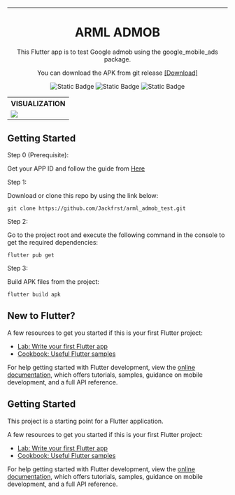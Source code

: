 # 

<hr/>
<h1 align="center">
ARML ADMOB
</h1>

<p align="center">
 This Flutter app is to test Google admob using the google_mobile_ads package. 
</p>
<p align="center">
You can download the APK from git release <a href="">[Download]</a>
</p>


<p align="center">
<img alt="Static Badge" src="https://img.shields.io/badge/%20Code_Size-64kb-blue">
<img alt="Static Badge" src="https://img.shields.io/badge/IOS-SUPPORT-blue">
  <img alt="Static Badge" src="https://img.shields.io/badge/ANDROID-SUPPORT-lime">
</p>

<table align="center">
  <tr>
    <th>VISUALIZATION</th>
  </tr>
  <tr>
    <td><img src="https://github.com/Jackfrst/arml_admob_test/assets/60434580/fa73b8cc-059f-4db2-b6d4-b18922e5dc87"></td>
  </tr>
</table>


## Getting Started
Step 0 (Prerequisite):

Get your APP ID and follow the guide from <a href="https://developers.google.com/admob/flutter/quick-start"> Here </a>

Step 1:

Download or clone this repo by using the link below:

    git clone https://github.com/Jackfrst/arml_admob_test.git

Step 2:

Go to the project root and execute the following command in the console to get the required dependencies:

    flutter pub get 

Step 3:

Build APK files from the project:

    flutter build apk

## New to Flutter?

A few resources to get you started if this is your first Flutter project:

- [Lab: Write your first Flutter app](https://docs.flutter.dev/get-started/codelab)
- [Cookbook: Useful Flutter samples](https://docs.flutter.dev/cookbook)

For help getting started with Flutter development, view the
[online documentation](https://docs.flutter.dev/), which offers tutorials,
samples, guidance on mobile development, and a full API reference.

## Getting Started

This project is a starting point for a Flutter application.

A few resources to get you started if this is your first Flutter project:

- [Lab: Write your first Flutter app](https://docs.flutter.dev/get-started/codelab)
- [Cookbook: Useful Flutter samples](https://docs.flutter.dev/cookbook)

For help getting started with Flutter development, view the
[online documentation](https://docs.flutter.dev/), which offers tutorials,
samples, guidance on mobile development, and a full API reference.
